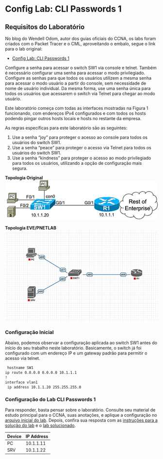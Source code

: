 # Config Lab: CLI Passwords 1

## Requisitos do Laboratório

No blog do Wendell Odom, autor dos guias oficiais do CCNA, os labs foram criados com o Packet Tracer e o CML, aproveitando o embalo, segue o link para o lab original: 

- [Config Lab: CLI Passwords 1](https://www.certskills.com/clab101/)

Configure a senha para acessar o switch SW1 via console e telnet. Também é necessário configurar uma senha para acessar o modo privilegiado. Configure as senhas para que todos os usuários utilizem a mesma senha para acessar o modo usuário a partir do console, sem necessidade de nome de usuário individual. Da mesma forma, use uma senha única para todos os usuários que acessarem o switch via Telnet para chegar ao modo usuário.

Este laboratório começa com todas as interfaces mostradas na Figura 1 funcionando, com endereços IPv4 configurados e com todos os hosts podendo pingar outros hosts locais e hosts no restante da empresa.

As regras específicas para este laboratório são as seguintes:

1. Use a senha “joy” para proteger o acesso ao console para todos os usuários do switch SW1.
2. Use a senha “peace” para proteger o acesso via Telnet para todos os usuários do switch SW1.
3. Use a senha “kindness” para proteger o acesso ao modo privilegiado para todos os usuários, utilizando a opção de configuração mais segura.

**Topologia Original**
![Topologia Original](./assets/img/00-topology.png)

**Topologia EVE/PNETLAB**
![Topologia EVE/PNETLAB](./assets/img/01-topology.png)

### Configuração Inicial

Abaixo, podemos observar a configuração aplicada ao switch SW1 antes do início do seu trabalho neste laboratório. Basicamente, o switch já foi configurado com um endereço IP e um gateway padrão para permitir o acesso via telnet.

```cisco
 hostname SW1
ip route 0.0.0.0 0.0.0.0 10.1.1.1
!
interface vlan1
 ip address 10.1.1.20 255.255.255.0
```

### Configuração do Lab CLI Passwords 1

Para responder, basta pensar sobre o laboratório. Consulte seu material de estudo principal para o CCNA, suas anotações, e aplique a configuração no [arquivo inicial do lab](./assets/lab/xdd). Depois, confira sua resposta com as [instruções para a solução do lab](./lab-solution.md) e o [lab solucionado](./assets/lab/xd).

| Device | IP Address|
| --- | --- |
| PC | 10.1.1.11 |
| SRV | 10.1.1.22 |
